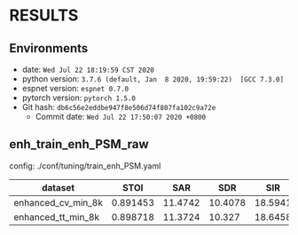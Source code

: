 <!-- Generated by ./scripts/utils/show_enh_score.sh -->
<!-- These results are from the code before refactoring -->
# RESULTS
## Environments
- date: `Wed Jul 22 18:19:59 CST 2020`
- python version: `3.7.6 (default, Jan  8 2020, 19:59:22)  [GCC 7.3.0]`
- espnet version: `espnet 0.7.0`
- pytorch version: `pytorch 1.5.0`
- Git hash: `db6c56e2eddbe947f8e506d74f807fa102c9a72e`
  - Commit date: `Wed Jul 22 17:50:07 2020 +0800`


## enh_train_enh_PSM_raw

config: ./conf/tuning/train_enh_PSM.yaml

|dataset|STOI|SAR|SDR|SIR|
|---|---|---|---|---|
|enhanced_cv_min_8k|0.891453|11.4742|10.4078|18.5941|
|enhanced_tt_min_8k|0.898718|11.3724|10.327|18.6458|
